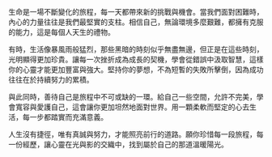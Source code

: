 生命是一場不斷變化的旅程，每一天都帶來新的挑戰與機會。當我們面對困難時，內心的力量往往是我們最堅實的支柱。相信自己，無論環境多麼艱難，都擁有克服的能力，這是每個人天生的禮物。

有時，生活像暴風雨般猛烈，那些黑暗的時刻似乎無盡無邊，但正是在這些時刻，光明顯得更加珍貴。讓每一次挫折成為成長的契機，學會從錯誤中汲取智慧，這樣你的心靈才能更加豐富與強大。堅持你的夢想，不為短暫的失敗所擊倒，因為成功往往在於持續努力的累積。

與此同時，善待自己是旅程中不可或缺的一環。給自己一些空間，允許不完美，學會寬容與愛護自己，這會讓你更加坦然地面對世界。用一顆柔軟而堅定的心去生活，每一步都踏實而充滿意義。

人生沒有捷徑，唯有真誠與努力，才能照亮前行的道路。願你珍惜每一段旅程，每一份經歷，讓心靈在光與影的交織中，找到屬於自己的那道溫暖陽光。